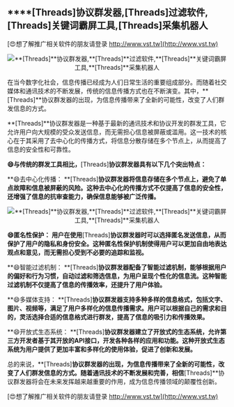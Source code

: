 ## ****[Threads]**协议群发器,**[Threads]**过滤软件,**[Threads]**关键词霸屏工具,**[Threads]**采集机器人**

[😍想了解推广相关软件的朋友请登录 http://www.vst.tw](http://www.vst.tw)

 <center><img src="https://vst.tw/MP4/tuiguang/png/2.png" alt="**[Threads]**协议群发器,**[Threads]**过滤软件,**[Threads]**关键词霸屏工具,**[Threads]**采集机器人"></center>

在当今数字化社会，信息传播已经成为人们日常生活的重要组成部分。而随着社交媒体和通讯技术的不断发展，传统的信息传播方式也在不断演变。其中，**[Threads]**协议群发器的出现，为信息传播带来了全新的可能性，改变了人们群发信息的方式。

**[Threads]**协议群发器是一种基于最新的通讯技术和协议开发的群发工具，它允许用户向大规模的受众发送信息，而无需担心信息被屏蔽或滥用。这一技术的核心在于其采用了去中心化的传播方式，将信息分散存储在多个节点上，从而提高了信息的安全性和可靠性。

**😄与传统的群发工具相比，**[Threads]**协议群发器具有以下几个突出特点：**

**😄去中心化传播： **[Threads]**协议群发器将信息存储在多个节点上，避免了单点故障和信息被屏蔽的风险。这种去中心化的传播方式不仅提高了信息的安全性，还增强了信息的抗审查能力，确保信息能够被广泛传播。**

 <center><img src="https://vst.tw/MP4/tuiguang/png/2.png" alt="**[Threads]**协议群发器,**[Threads]**过滤软件,**[Threads]**关键词霸屏工具,**[Threads]**采集机器人"></center>

**😄匿名性保护： 用户在使用**[Threads]**协议群发器时可以选择匿名发送信息，从而保护了用户的隐私和身份安全。这种匿名性保护机制使得用户可以更加自由地表达观点和意见，而无需担心受到不必要的追踪和监视。**

**😄智能过滤机制： **[Threads]**协议群发器配备了智能过滤机制，能够根据用户的偏好和行为习惯，自动过滤和筛选信息，为用户呈现个性化的信息流。这种智能过滤机制不仅提高了信息的传播效率，还提升了用户体验。**

**😄多媒体支持： **[Threads]**协议群发器支持多种多样的信息格式，包括文字、图片、视频等，满足了用户多样化的信息传播需求。用户可以根据自己的需求和目的，灵活选择合适的信息格式进行群发，提高了信息的吸引力和传播效果。**

**😄开放式生态系统： **[Threads]**协议群发器建立了开放式的生态系统，允许第三方开发者基于其开放的API接口，开发各种各样的应用和功能。这种开放式生态系统为用户提供了更加丰富和多样化的使用体验，促进了创新和发展。**

总的来说，**[Threads]**协议群发器的出现，为信息传播带来了全新的可能性，改变了人们群发信息的方式。随着通讯技术的不断发展和完善，相信**[Threads]**协议群发器将会在未来发挥越来越重要的作用，成为信息传播领域的颠覆性创新。

[😍想了解推广相关软件的朋友请登录 http://www.vst.tw](http://www.vst.tw)



